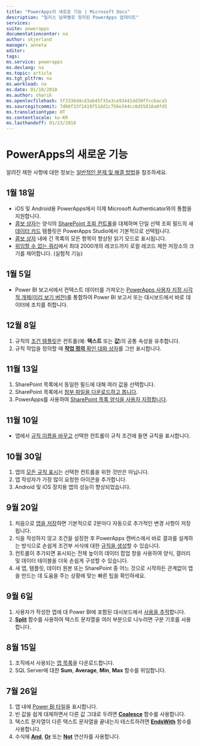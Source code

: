 ```yaml
---
title: "PowerApps의 새로운 기능 | Microsoft Docs"
description: "릴리스 날짜별로 정리된 PowerApps 업데이트"
services: 
suite: powerapps
documentationcenter: na
author: skjerland
manager: anneta
editor: 
tags: 
ms.service: powerapps
ms.devlang: na
ms.topic: article
ms.tgt_pltfrm: na
ms.workload: na
ms.date: 01/18/2018
ms.author: sharik
ms.openlocfilehash: 5f3336d4cd3ab45f35a3ce93441dd30ffccbaca5
ms.sourcegitcommit: 7d66f33f1419751dd1c758e344cc6d55818a0fd5
ms.translationtype: HT
ms.contentlocale: ko-KR
ms.lasthandoff: 01/23/2018
---
```

# <a name="whats-new-in-powerapps"></a>PowerApps의 새로운 기능
알려진 제한 사항에 대한 정보는 [일반적인 문제 및 해결 방법](common-issues-and-resolutions.md)을 참조하세요.

## <a name="jan-18"></a>1월 18일
* iOS 및 Android용 PowerApps에서 이제 Microsoft Authenticator와의 통합을 지원합니다.
* [콤보 상자](controls/control-combo-box.md)는 양식의 [SharePoint 조회 컨트롤](sharepoint-lookup-fields.md)을 대체하며 단일 선택 조회 필드의 새 [데이터 카드](working-with-cards.md) 템플릿은 PowerApps Studio에서 기본적으로 선택됩니다.
* [콤보 상자](controls/control-combo-box.md) 내에 긴 목록의 모든 항목이 향상된 읽기 모드로 표시됩니다.
* [위임할 수 없는 쿼리](delegation-overview.md#non-delegable-limits)에서 최대 2000개의 레코드까지 로컬 레코드 제한 저장소의 크기를 제어합니다. (실험적 기능)

## <a name="jan-5"></a>1월 5일
* Power BI 보고서에서 컨텍스트 데이터를 가져오는 [PowerApps 사용자 지정 시각적 개체(미리 보기 버전)](https://powerapps.microsoft.com/blog/powerbi-powerapps-visual/)를 통합하여 Power BI 보고서 또는 대시보드에서 바로 데이터에 조치를 취합니다.

## <a name="dec-8"></a>12월 8일
1. 규칙의 [조건 템플릿](working-with-rules.md)은 컨트롤(예: **텍스트** 또는 **값**)의 공통 속성을 유추합니다.
2. 규칙 작업을 정의할 때 [**작업 정의** 확인 대화 상자](working-with-rules.md)를 그만 표시합니다.

## <a name="nov-13"></a>11월 13일
1. SharePoint 목록에서 동일한 필드에 대해 여러 값을 선택합니다.
2. SharePoint 목록에서 [첨부 파일을 다운로드하고 봅니다](controls/control-attachments.md).
3. PowerApps를 사용하여 [SharePoint 목록 양식을 사용자 지정합니다](customize-list-form.md).

## <a name="nov-10"></a>11월 10일
* 앱에서 [규칙 이름을 바꾸고](working-with-rules.md) 선택한 컨트롤이 규칙 조건에 들면 규칙을 표시합니다.

## <a name="oct-30"></a>10월 30일
1. 앱의 [모든 규칙 표시](working-with-rules.md)는 선택한 컨트롤을 위한 것만은 아닙니다.
2. 앱 작성자가 가장 많이 요청한 아이콘을 추가합니다.
3. Android 및 iOS 장치용 앱의 성능이 향상되었습니다.

## <a name="sept-20"></a>9월 20일
1. 처음으로 [앱을 저장](save-publish-app.md)하면 기본적으로 2분마다 자동으로 추가적인 변경 사항이 저장됩니다.
2. 식을 작성하지 않고 조건을 설정한 후 PowerApps 캔버스에서 바로 결과를 설계하는 방식으로 손쉽게 조건부 서식에 대한 [규칙을 생성](working-with-rules.md)할 수 있습니다.
3. 컨트롤이 추가되면 표시되는 전체 높이의 데이터 팝업 창을 사용하여 양식, 갤러리 및 데이터 테이블을 더욱 손쉽게 구성할 수 있습니다.
4. 새 앱, 템플릿, 데이터 원본 또는 SharePoint 중 어느 것으로 시작하든 관계없이 앱을 만드는 데 도움을 주는 상황에 맞는 빠른 팁을 확인하세요.

## <a name="sept-6"></a>9월 6일
1. 사용자가 작성한 앱에 대 Power BI에 포함된 대시보드에서 [사용을 추적](app-analytics.md)합니다.
2. **[Split](functions/function-split.md)** 함수를 사용하여 텍스트 문자열을 여러 부분으로 나누려면 구분 기호를 사용합니다.

## <a name="aug-15"></a>8월 15일
1. 조직에서 사용되는 [앱 목록](admin-view-apps.md)을 다운로드합니다.
2. SQL Server에 대한 **Sum**, **Average**, **Min**, **Max** 함수를 위임합니다.

## <a name="july-26"></a>7월 26일
1. 앱 내에 [Power BI 타일](controls/control-power-bi-tile.md)을 표시합니다.
2. 빈 값을 쉽게 대체하면서 다른 값 그대로 두려면 **[Coalesce](functions/function-isblank-isempty.md)** 함수를 사용합니다.
3. 텍스트 문자열이 다른 텍스트 문자열을 끝내는지 테스트하려면 **[EndsWith](functions/function-startswith.md)** 함수를 사용합니다.
4. 수식에 **[And](functions/operators.md)**, **[Or](functions/operators.md)** 또는 **[Not](functions/operators.md)** 연산자를 사용합니다.
